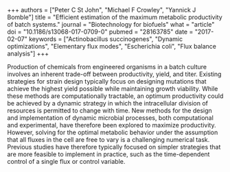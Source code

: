 +++
authors = ["Peter C St John", "Michael F Crowley", "Yannick J Bomble"]
title = "Efficient estimation of the maximum metabolic productivity of batch systems."
journal = "Biotechnology for biofuels"
what = "article"
doi = "10.1186/s13068-017-0709-0"
pubmed = "28163785"
date = "2017-02-07"
keywords = ["Actinobacillus succinogenes", "Dynamic optimizations", "Elementary flux modes", "Escherichia coli", "Flux balance analysis"]
+++

Production of chemicals from engineered organisms in a batch culture involves an inherent trade-off between productivity, yield, and titer. Existing strategies for strain design typically focus on designing mutations that achieve the highest yield possible while maintaining growth viability. While these methods are computationally tractable, an optimum productivity could be achieved by a dynamic strategy in which the intracellular division of resources is permitted to change with time. New methods for the design and implementation of dynamic microbial processes, both computational and experimental, have therefore been explored to maximize productivity. However, solving for the optimal metabolic behavior under the assumption that all fluxes in the cell are free to vary is a challenging numerical task. Previous studies have therefore typically focused on simpler strategies that are more feasible to implement in practice, such as the time-dependent control of a single flux or control variable.